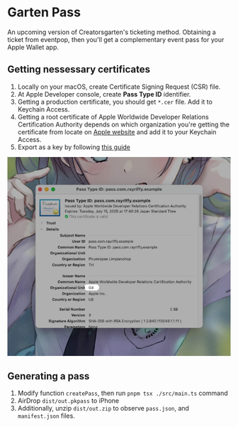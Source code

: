 Garten Pass
===

An upcoming version of Creatorsgarten's ticketing method. Obtaining a ticket from eventpop, then you'll get a complementary event pass for your Apple Wallet app.

## Getting nessessary certificates

1. Locally on your macOS, create Certificate Signing Request (CSR) file.
2. At Apple Developer console, create **Pass Type ID** identifier.
3. Getting a production certificate, you should get `*.cer` file. Add it to Keychain Access.
4. Getting a root certificate of Apple Worldwide Developer Relations Certification Authority depends on which organization you're getting the certificate from locate on [Apple website](https://www.apple.com/certificateauthority/) and add it to your Keychain Access. 
5. Export as a key by following [this guide](https://github.com/alexandercerutti/passkit-generator/wiki/Generating-Certificates#generate-certificates-through-macos)

![cert](./img/cert.jpg)

## Generating a pass

1. Modify function `createPass`, then run `pnpm tsx ./src/main.ts` command
2. AirDrop `dist/out.pkpass` to iPhone
3. Additionally, unzip `dist/out.zip` to observe `pass.json`, and `manifest.json` files.
